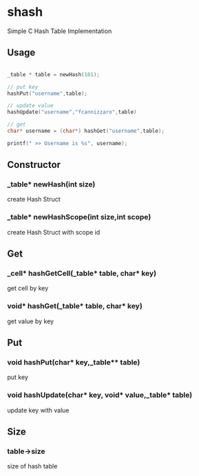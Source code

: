 # shash
Simple C Hash Table Implementation

## Usage
```C

_table * table = newHash(101);

// put key
hashPut("username",table);

// update value
hashUpdate("username","fcannizzaro",table)

// get
char* username = (char*) hashGet("username",table);

printf(" >> Username is %s", username);

```

## Constructor

### _table* newHash(int size)
create Hash Struct

### _table* newHashScope(int size,int scope)
create Hash Struct with scope id

## Get

### \_cell* hashGetCell(_table* table, char\* key)
get cell by key

### void* hashGet(_table* table, char\* key)
get value by key

## Put

### void hashPut(char* key,_table** table)
put key

### void hashUpdate(char* key, void* value,_table* table)
update key with value

## Size

### table->size
size of hash table